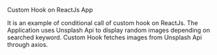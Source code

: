 Custom Hook on ReactJs App

It is an example of conditional call of custom hook on ReactJs.
The Application uses Unsplash Api to display random images depending on searched keyword.
Custom Hook fetches images from Unsplash Api through axios.

